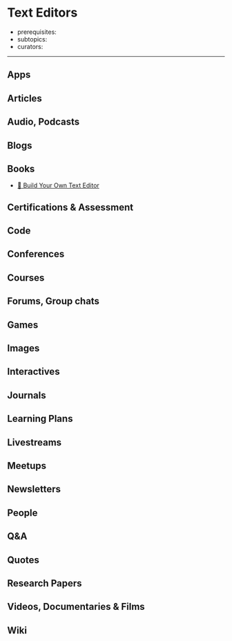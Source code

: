 # Text Editors

- prerequisites:
- subtopics:
- curators:

------

## Apps

## Articles

## Audio, Podcasts

## Blogs

## Books

- [📖 Build Your Own Text Editor](https://viewsourcecode.org/snaptoken/kilo/)

## Certifications & Assessment

## Code

## Conferences

## Courses

## Forums, Group chats

## Games

## Images

## Interactives

## Journals

## Learning Plans

## Livestreams

## Meetups

## Newsletters

## People

## Q&A

## Quotes

## Research Papers

## Videos, Documentaries & Films

## Wiki
